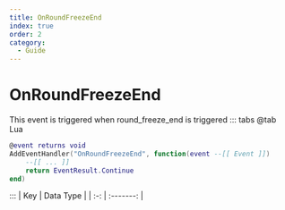 ```yaml
---
title: OnRoundFreezeEnd
index: true
order: 2
category:
  - Guide
---
```


# OnRoundFreezeEnd
This event is triggered when round_freeze_end is triggered
::: tabs
@tab Lua
```lua
@event returns void
AddEventHandler("OnRoundFreezeEnd", function(event --[[ Event ]])
    --[[ ... ]]
    return EventResult.Continue
end)
```

:::
| Key | Data Type |
| :-: | :-------: |
